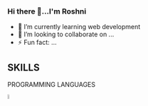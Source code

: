 ### Hi there 👋...I'm Roshni

- 🌱 I’m currently learning web development
- 👯 I’m looking to collaborate on ...
- ⚡ Fun fact: ...

## SKILLS
PROGRAMMING LANGUAGES
<br>
<p align="left">
  <img src="https://th.bing.com/th/id/OIP.pXrq6xy_Gxua3qTfGZLXqwHaKc?w=126&h=180&c=7&r=0&o=5&dpr=1.3&pid=1.7" width="5%" height="5%" title="css">
</p>




